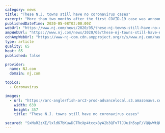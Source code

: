 ```yaml
---
category: news
title: "These N.J. towns still have no coronavirus cases"
excerpt: "More than two months after the first COVID-19 case was announced in New Jersey, 10 tiny towns in New Jersey still have not had a resident infected. Three are municipalities that have 16 or less people and only one of the towns without a case has a population of at least 1,"
publishedDateTime: 2020-05-08T02:00:00Z
webUrl: "https://www.nj.com/news/2020/05/these-nj-towns-still-have-no-coronavirus-cases.html"
ampWebUrl: "https://www.nj.com/news/2020/05/these-nj-towns-still-have-no-coronavirus-cases.html?outputType=amp"
cdnAmpWebUrl: "https://www-nj-com.cdn.ampproject.org/c/s/www.nj.com/news/2020/05/these-nj-towns-still-have-no-coronavirus-cases.html?outputType=amp"
type: article
quality: 65
heat: 65
published: false

provider:
  name: NJ.com
  domain: nj.com

topics:
  - Coronavirus

images:
  - url: "https://arc-anglerfish-arc2-prod-advancelocal.s3.amazonaws.com/public/RKWGELYSHZBZHAX7IGD2FVJNKA.jpg"
    width: 630
    height: 357
    title: "These N.J. towns still have no coronavirus cases"

secured: "SxMaR2zXE/lxld67bKuwDCTRcXp4tccx8yA2b3QFv7lJJuih5spF/VQQwWtQUj5hJ4BcSiDGTq0bzan5KTb6vDRGwkLwvu5891KR0W4AdhTjJ34xOgajQrv1pQHY7M/GDAgHZ0F87enCMVCKnBYNpqgaOlHiduFXPL2dGAtoTKhzWWwhxcEuK4KhcHBBlu1ulfUBBNyTh4Ulca+UlnqL0a7H+LOIev3D6fRHTJkcw6sNyATj69YcZuacKF0eXK6i1Dzp2htb3460j5U/K8cz2+2wfXLuU5MM2a6TmcPA+tiuuZQ5dEvgTTYFpjk+znb3;bAwjYFXWfYWvdhe9FRivyQ=="
---
```


